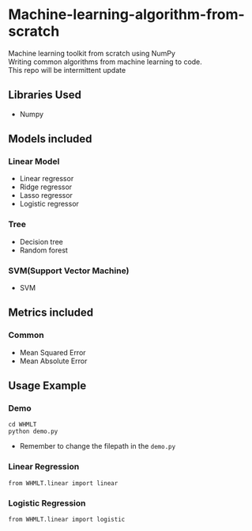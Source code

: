 # Machine-learning-algorithm-from-scratch
Machine learning toolkit from scratch using NumPy<br>
Writing common algorithms from machine learning to code.<br>
This repo will be intermittent update<br>

## Libraries Used
- Numpy

## Models included
### Linear Model
- Linear regressor
- Ridge regressor
- Lasso regressor
- Logistic regressor

### Tree
- Decision tree
- Random forest

### SVM(Support Vector Machine)
- SVM

## Metrics included
### Common
- Mean Squared Error
- Mean Absolute Error

## Usage Example
### Demo
```
cd WHMLT
python demo.py
```
- Remember to change the filepath in the `demo.py`
### Linear Regression
```
from WHMLT.linear import linear
```
### Logistic Regression
```
from WHMLT.linear import logistic
```

